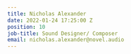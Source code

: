 ```yaml
---
title: Nicholas Alexander
date: 2022-01-24 17:25:00 Z
position: 10
job-title: Sound Designer/ Composer
email: nicholas.alexander@novel.audio
---
```


